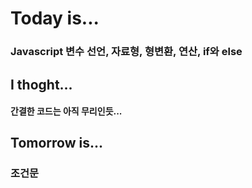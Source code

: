 # Today is...

### Javascript 변수 선언, 자료형, 형변환, 연산, if와 else


## I thoght...

#### 간결한 코드는 아직 무리인듯...


## Tomorrow is...

### 조건문

